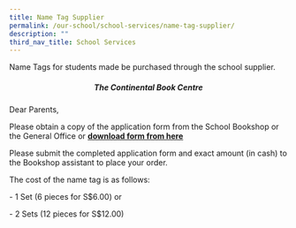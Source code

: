 ```yaml
---
title: Name Tag Supplier
permalink: /our-school/school-services/name-tag-supplier/
description: ""
third_nav_title: School Services
---
```

Name Tags for students made be purchased through the school supplier.  
  
<h5 style="text-align:center;">The Continental Book Centre</h5>
  
Dear Parents,  
  

Please obtain a copy of the application form from the School Bookshop or the General Office or **[download form from here](/files/School%20Name%20Tag%20Ordering%20Form.pdf)**

Please submit the completed application form and exact amount (in cash) to the Bookshop assistant to place your order.

  

The cost of the name tag is as follows:

\- 1 Set (6 pieces for S$6.00) or

\- 2 Sets (12 pieces for S$12.00)